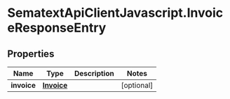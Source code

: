 # SematextApiClientJavascript.InvoiceResponseEntry

## Properties

| Name        | Type                      | Description | Notes      |
| ----------- | ------------------------- | ----------- | ---------- |
| **invoice** | [**Invoice**](Invoice.md) |             | [optional] |
